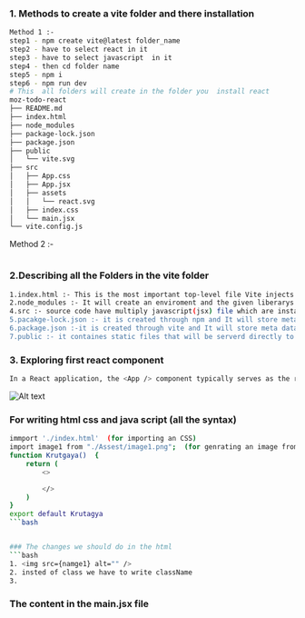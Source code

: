 ### 1. Methods to create a vite folder and there installation
```bash
Method 1 :- 
step1 - npm create vite@latest folder_name
step2 - have to select react in it 
step3 - have to select javascript  in it
step4 - then cd folder name
step5 - npm i
step6 - npm run dev
# This  all folders will create in the folder you  install react
moz-todo-react
├── README.md
├── index.html
├── node_modules
├── package-lock.json
├── package.json
├── public
│   └── vite.svg
├── src
│   ├── App.css
│   ├── App.jsx
│   ├── assets
│   │   └── react.svg
│   ├── index.css
│   └── main.jsx
└── vite.config.js
```
Method 2 :- 
```bash
```



### 2.Describing all the Folders  in the vite folder
```bash
1.index.html :- This is the most important top-level file Vite injects your code into this file so that your browser can run it.
2.node_modules :- It will create an enviroment and the given liberarys that are requires to run the code with in are there in the node_modules . it is simplely important to run the code  
4.src :- source code have multiply javascript(jsx) file which are install while installing vite and where we'll spend most of our time beacuse all code we have to write within src.
5.pacakge-lock.json :- it is created through npm and It will store meta data of the project wile in the form of script in which we have no acces to change there commands
6.package.json :-it is created through vite and It will store meta data of the project wile in the form of script from line number(6-11) in which we have acces to change there commands in it  
7.public :- it containes static files that will be serverd directly to your browser without being processed by Vite's build tooling.
```
### 3. Exploring first react component <App/>
```bash
In a React application, the <App /> component typically serves as the root component. It is the starting point of the React component tree and is usually rendered into the root HTML element of the page.
```
![Alt text](https://www.google.com/url?sa=i&url=https%3A%2F%2Fbetterprogramming.pub%2Fcreating-a-simple-app-with-react-js-f6aa88998952&psig=AOvVaw0ORFAM3VX3bZZFkymzo9ZB&ust=1733378073627000&source=images&cd=vfe&opi=89978449&ved=0CBQQjRxqFwoTCKivydm2jYoDFQAAAAAdAAAAABAE)


### For writing html css and java script (all the syntax)
```bash
immport './index.html'  (for importing an CSS)
import image1 from "./Assest/image1.png";  (for genrating an image from assests folder)
function Krutgaya()  {
    return (
        <>

        </>
    )
}
export default Krutagya
```bash


### The changes we should do in the html
```bash
1. <img src={namge1} alt="" />
2. insted of class we have to write className
3. 
```

### The content in the main.jsx file
